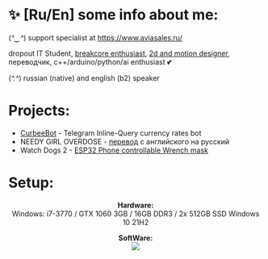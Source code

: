 # ✨ [Ru/En] some info about me:

(*^‿^*) support specialist at https://www.aviasales.ru/

dropout IT Student, [breakcore enthusiast](cutscriesslices.t.me), [2d and motion designer](bnzdesign.t.me), переводчик, c++/arduino/python/ai enthusiast 💕

(*^.^*) russian (native) and english (b2) speaker

# Projects:
- [CurbeeBot](https://github.com/benzoganger/CurbeeBot) - Telegram Inline-Query currency rates bot 
- NEEDY GIRL OVERDOSE - [перевод](https://steamcommunity.com/sharedfiles/filedetails/?id=2732334668) с английского на русский
- Watch Dogs 2 - [ESP32 Phone controllable Wrench mask](https://github.com/benzoganger/wrenchmask_esp32)


# Setup:
<p align="center"><b>Hardware:</b> 
  <br>Windows: i7-3770 / GTX 1060 3GB / 16GB DDR3 / 2x 512GB SSD Windows 10 21H2</p>

<p align="center">
    <b>SoftWare:</b><br>
        <img src="https://skillicons.dev/icons?i=visualstudio,figma,ps,ableton"/>
    <br>
